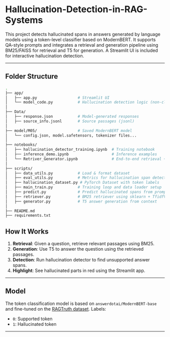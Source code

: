 # Hallucination-Detection-in-RAG-Systems

This project detects hallucinated spans in answers generated by language models using a token-level classifier based on ModernBERT. It supports QA-style prompts and integrates a retrieval and generation pipeline using BM25/FAISS for retrieval and T5 for generation. A Streamlit UI is included for interactive hallucination detection.

---

## Folder Structure

```bash
.
├── app/
│   ├── app.py                  # Streamlit UI
│   └── model_code.py           # Hallucination detection logic (non-class structure)
│
├── Data/
│   ├── response.json           # Model-generated responses
│   ├── source_info.jsonl       # Source passages (jsonl)
│
├── model/M05/                  # Saved ModernBERT model
│   └── config.json, model.safetensors, tokenizer files...
│
├── notebooks/
│   ├── hallucination_detector_training.ipynb  # Training notebook
│   ├── inference_demo.ipynb                   # Inference examples
│   └── Retriver_Generator.ipynb               # End-to-end retrieval + generation
│
├── scripts/
│   ├── data_utils.py           # Load & format dataset
│   ├── eval_utils.py           # Metrics for hallucination span detection
│   ├── hallucination_dataset.py # PyTorch Dataset with token labels
│   ├── main_train.py           # Training loop and data loader setup
│   ├── predict.py              # Predict hallucinated spans from prompt/answer
│   ├── retriever.py            # BM25 retriever using sklearn + TfidfVectorizer
│   ├── generator.py            # T5 answer generation from context
│
├── README.md
├── requirements.txt
```

## How It Works

1. **Retrieval**: Given a question, retrieve relevant passages using BM25.
2. **Generation**: Use T5 to answer the question using the retrieved passages.
3. **Detection**: Run hallucination detector to find unsupported answer spans.
4. **Highlight**: See hallucinated parts in red using the Streamlit app.

---

## Model

The token classification model is based on `answerdotai/ModernBERT-base` and fine-tuned on the [RAGTruth dataset](https://huggingface.co/datasets/wandb/RAGTruth-processed). Labels:
- `0`: Supported token
- `1`: Hallucinated token

---

